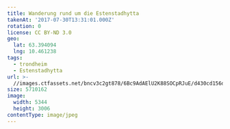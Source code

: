 ```yaml
---
title: Wanderung rund um die Estenstadhytta
takenAt: '2017-07-30T13:31:01.000Z'
rotation: 0
license: CC BY-ND 3.0
geo:
  lat: 63.394094
  lng: 10.461238
tags:
  - trondheim
  - Estenstadhytta
url: >-
  //images.ctfassets.net/bncv3c2gt878/6Bc9AdAElU2K88SOCpRJuE/d430cd156dbb049c79e1a6c7e09d6942/wanderung-rund-um-die-estenstadhytta_36099102242_o
size: 5710162
image:
  width: 5344
  height: 3006
contentType: image/jpeg
---
```



